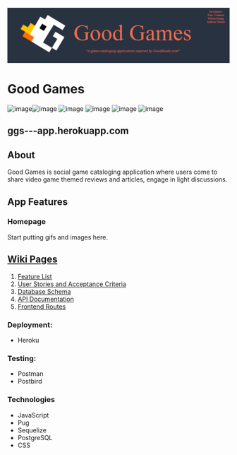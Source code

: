 <p align="center">
    <img src="./public/GoodGamesBanner.png" alt='Good Games'>
</p>

# Good Games
![image](https://img.shields.io/badge/JavaScript-F7DF1E?style=for-the-badge&logo=javascript&logoColor=black)![image](https://img.shields.io/badge/Express.js-000000?style=for-the-badge&logo=express&logoColor=white) ![image](https://img.shields.io/badge/Pug-E3C29B?style=for-the-badge&logo=pug&logoColor=black) ![image](https://img.shields.io/badge/CSS-239120?&style=for-the-badge&logo=css3&logoColor=white) ![image](https://img.shields.io/badge/PostgreSQL-316192?style=for-the-badge&logo=postgresql&logoColor=white)  ![image](https://img.shields.io/badge/Heroku-430098?style=for-the-badge&logo=heroku&logoColor=white) 

## ggs---app.herokuapp.com

## About

Good Games is social game cataloging application where users come to share video game themed reviews and articles, engage in light discussions. 

## App Features
### Homepage
Start putting gifs and images here.



## [Wiki Pages](https://github.com/PotatoAim11518/GGs-Full-Stack/wiki)
1. [Feature List](https://github.com/PotatoAim11518/GGs-Full-Stack/wiki/MVP-Feature-List)
2. [User Stories and Acceptance Criteria](https://github.com/PotatoAim11518/GGs-Full-Stack/wiki/User-Stories)
3. [Database Schema](https://github.com/PotatoAim11518/GGs-Full-Stack/wiki/Database-Schema)
4. [API Documentation](https://github.com/PotatoAim11518/GGs-Full-Stack/wiki/API-Documentation)
5. [Frontend Routes](https://github.com/PotatoAim11518/GGs-Full-Stack/wiki/Frontend-Routes)


### Deployment:
* Heroku

### Testing:
* Postman
* Postbird

### Technologies
* JavaScript
* Pug
* Sequelize
* PostgreSQL
* CSS


